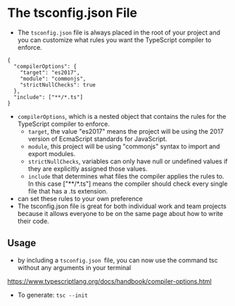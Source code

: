 # The tsconfig.json File

* The `tsconfig.json` file is always placed in the root of your project and you can customize what rules you want the TypeScript compiler to enforce.

```
{
  "compilerOptions": {
    "target": "es2017",
    "module": "commonjs",
    "strictNullChecks": true
  },
  "include": ["**/*.ts"]
}
```

* `compilerOptions`, which is a nested object that contains the rules for the TypeScript compiler to enforce.
    * `target`, the value "es2017" means the project will be using the 2017 version of EcmaScript standards for JavaScript.
    * `module`, this project will be using "commonjs" syntax to import and export modules.
    * `strictNullChecks`, variables can only have null or undefined values if they are explicitly assigned those values.
  * `include` that determines what files the compiler applies the rules to. In this case ["**/*.ts"] means the compiler should check every single file that has a .ts extension.
* can set these rules to your own preference
* The tsconfig.json file is great for both individual work and team projects because it allows everyone to be on the same page about how to write their code.

## Usage
* by including a `tsconfig.json `file, you can now use the command tsc without any arguments in your terminal

https://www.typescriptlang.org/docs/handbook/compiler-options.html

* To generate: `tsc --init`
